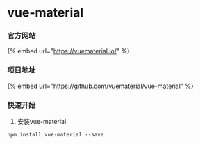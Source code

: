 # vue-material

### 官方网站

{% embed url="https://vuematerial.io/" %}

### 项目地址

{% embed url="https://github.com/vuematerial/vue-material" %}

### 快速开始

1. 安装vue-material

```text
npm install vue-material --save
```

